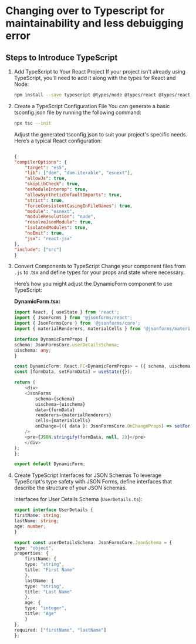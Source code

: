 # Changing over to Typescript for maintainability and less debuigging error


## Steps to Introduce TypeScript

1. Add TypeScript to Your React Project
    If your project isn't already using TypeScript, you'll need to add it along with the types for React and Node:

    ```bash
    npm install --save typescript @types/node @types/react @types/react-dom @types/jest
    ```

2. Create a TypeScript Configuration File
    You can generate a basic tsconfig.json file by running the following command:

    ```bash
    npx tsc --init
    ```

    Adjust the generated tsconfig.json to suit your project's specific needs. Here’s a typical React configuration:

    ```json

    {
    "compilerOptions": {
        "target": "es5",
        "lib": ["dom", "dom.iterable", "esnext"],
        "allowJs": true,
        "skipLibCheck": true,
        "esModuleInterop": true,
        "allowSyntheticDefaultImports": true,
        "strict": true,
        "forceConsistentCasingInFileNames": true,
        "module": "esnext",
        "moduleResolution": "node",
        "resolveJsonModule": true,
        "isolatedModules": true,
        "noEmit": true,
        "jsx": "react-jsx"
    },
    "include": ["src"]
    }
    ```

3. Convert Components to TypeScript
    Change your component files from `.js` to .tsx and define types for your props and state where necessary.

    Here’s how you might adjust the DynamicForm component to use TypeScript:

    **DynamicForm.tsx:**

    ```typescript
    import React, { useState } from 'react';
    import { JsonForms } from '@jsonforms/react';
    import { JsonFormsCore } from '@jsonforms/core';
    import { materialRenderers, materialCells } from '@jsonforms/material-renderers';

    interface DynamicFormProps {
    schema: JsonFormsCore.userDetailsSchema;
    uischema: any;
    }

    const DynamicForm: React.FC<DynamicFormProps> = ({ schema, uischema }) => {
    const [formData, setFormData] = useState({});

    return (
        <div>
        <JsonForms
            schema={schema}
            uischema={uischema}
            data={formData}
            renderers={materialRenderers}
            cells={materialCells}
            onChange={({ data }: JsonFormsCore.OnChangeProps) => setFormData(data)}
        />
        <pre>{JSON.stringify(formData, null, 2)}</pre>
        </div>
    );
    };

    export default DynamicForm;
    ```

4. Create TypeScript Interfaces for JSON Schemas
    To leverage TypeScript's type safety with JSON Forms, define interfaces that describe the structure of your JSON schemas.

    Interfaces for User Details Schema (`UserDetails.ts`):

    ```typescript
    export interface UserDetails {
    firstName: string;
    lastName: string;
    age: number;
    }

    export const userDetailsSchema: JsonFormsCore.JsonSchema = {
    type: "object",
    properties: {
        firstName: {
        type: "string",
        title: "First Name"
        },
        lastName: {
        type: "string",
        title: "Last Name"
        },
        age: {
        type: "integer",
        title: "Age"
        }
    },
    required: ["firstName", "lastName"]
    };
    ```
